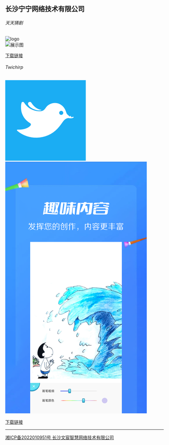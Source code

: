 ## 长沙宁宁网络技术有限公司

###### 天天猜剧

![logo](https://appimg.dbankcdn.com/application/icon144/a8ac7dd866064325bc5cad88a57696f6.png)    
![展示图](https://appimg.dbankcdn.com/application/screenshut1/a8ac7dd866064325bc5cad88a57696f6.jpg)


> 

[下载链接](https://appgallery.huawei.com/#/app/C106889655)



###### Twichirp

![logo](./logo1.png)    
![展示图](v1.png)


> 

[下载链接](https://pan.baidu.com/s/1FGW3MRJK0wHuv8pgQP0h1Q?pwd=kry6)

----





[湘ICP备2022010951号 长沙文宸智慧网络技术有限公司](http://beian.miit.gov.cn/) 
